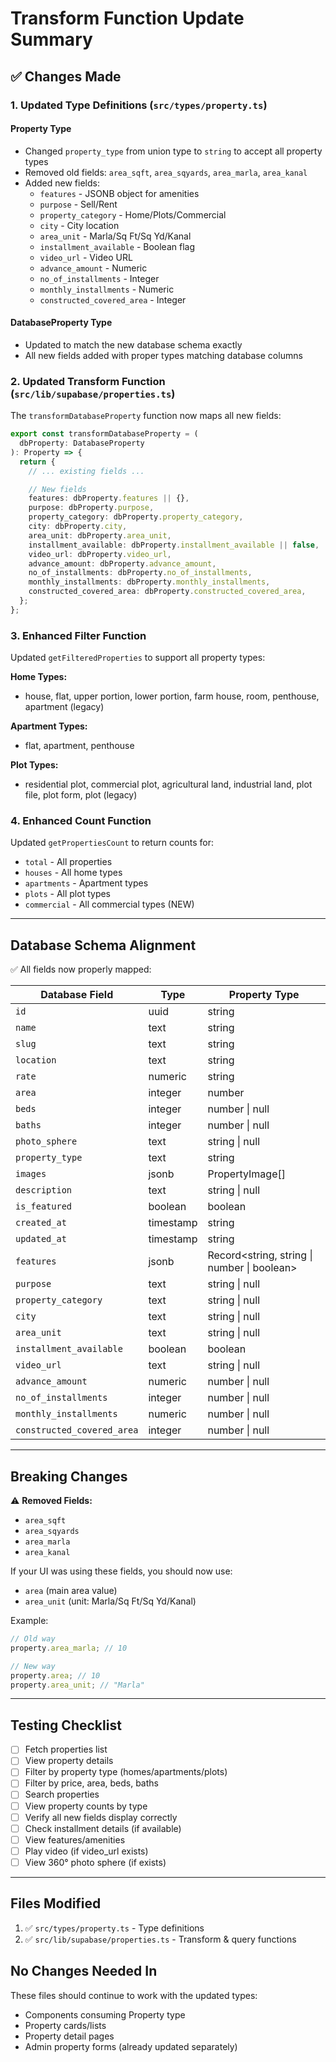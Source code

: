 # Transform Function Update Summary

## ✅ Changes Made

### 1. **Updated Type Definitions** (`src/types/property.ts`)

#### Property Type

- Changed `property_type` from union type to `string` to accept all property types
- Removed old fields: `area_sqft`, `area_sqyards`, `area_marla`, `area_kanal`
- Added new fields:
  - `features` - JSONB object for amenities
  - `purpose` - Sell/Rent
  - `property_category` - Home/Plots/Commercial
  - `city` - City location
  - `area_unit` - Marla/Sq Ft/Sq Yd/Kanal
  - `installment_available` - Boolean flag
  - `video_url` - Video URL
  - `advance_amount` - Numeric
  - `no_of_installments` - Integer
  - `monthly_installments` - Numeric
  - `constructed_covered_area` - Integer

#### DatabaseProperty Type

- Updated to match the new database schema exactly
- All new fields added with proper types matching database columns

### 2. **Updated Transform Function** (`src/lib/supabase/properties.ts`)

The `transformDatabaseProperty` function now maps all new fields:

```typescript
export const transformDatabaseProperty = (
  dbProperty: DatabaseProperty
): Property => {
  return {
    // ... existing fields ...

    // New fields
    features: dbProperty.features || {},
    purpose: dbProperty.purpose,
    property_category: dbProperty.property_category,
    city: dbProperty.city,
    area_unit: dbProperty.area_unit,
    installment_available: dbProperty.installment_available || false,
    video_url: dbProperty.video_url,
    advance_amount: dbProperty.advance_amount,
    no_of_installments: dbProperty.no_of_installments,
    monthly_installments: dbProperty.monthly_installments,
    constructed_covered_area: dbProperty.constructed_covered_area,
  };
};
```

### 3. **Enhanced Filter Function**

Updated `getFilteredProperties` to support all property types:

**Home Types:**

- house, flat, upper portion, lower portion, farm house, room, penthouse, apartment (legacy)

**Apartment Types:**

- flat, apartment, penthouse

**Plot Types:**

- residential plot, commercial plot, agricultural land, industrial land, plot file, plot form, plot (legacy)

### 4. **Enhanced Count Function**

Updated `getPropertiesCount` to return counts for:

- `total` - All properties
- `houses` - All home types
- `apartments` - Apartment types
- `plots` - All plot types
- `commercial` - All commercial types (NEW)

---

## Database Schema Alignment

✅ All fields now properly mapped:

| Database Field             | Type      | Property Type                               |
| -------------------------- | --------- | ------------------------------------------- |
| `id`                       | uuid      | string                                      |
| `name`                     | text      | string                                      |
| `slug`                     | text      | string                                      |
| `location`                 | text      | string                                      |
| `rate`                     | numeric   | string                                      |
| `area`                     | integer   | number                                      |
| `beds`                     | integer   | number \| null                              |
| `baths`                    | integer   | number \| null                              |
| `photo_sphere`             | text      | string \| null                              |
| `property_type`            | text      | string                                      |
| `images`                   | jsonb     | PropertyImage[]                             |
| `description`              | text      | string \| null                              |
| `is_featured`              | boolean   | boolean                                     |
| `created_at`               | timestamp | string                                      |
| `updated_at`               | timestamp | string                                      |
| `features`                 | jsonb     | Record<string, string \| number \| boolean> |
| `purpose`                  | text      | string \| null                              |
| `property_category`        | text      | string \| null                              |
| `city`                     | text      | string \| null                              |
| `area_unit`                | text      | string \| null                              |
| `installment_available`    | boolean   | boolean                                     |
| `video_url`                | text      | string \| null                              |
| `advance_amount`           | numeric   | number \| null                              |
| `no_of_installments`       | integer   | number \| null                              |
| `monthly_installments`     | numeric   | number \| null                              |
| `constructed_covered_area` | integer   | number \| null                              |

---

## Breaking Changes

⚠️ **Removed Fields:**

- `area_sqft`
- `area_sqyards`
- `area_marla`
- `area_kanal`

If your UI was using these fields, you should now use:

- `area` (main area value)
- `area_unit` (unit: Marla/Sq Ft/Sq Yd/Kanal)

Example:

```typescript
// Old way
property.area_marla; // 10

// New way
property.area; // 10
property.area_unit; // "Marla"
```

---

## Testing Checklist

- [ ] Fetch properties list
- [ ] View property details
- [ ] Filter by property type (homes/apartments/plots)
- [ ] Filter by price, area, beds, baths
- [ ] Search properties
- [ ] View property counts by type
- [ ] Verify all new fields display correctly
- [ ] Check installment details (if available)
- [ ] View features/amenities
- [ ] Play video (if video_url exists)
- [ ] View 360° photo sphere (if exists)

---

## Files Modified

1. ✅ `src/types/property.ts` - Type definitions
2. ✅ `src/lib/supabase/properties.ts` - Transform & query functions

## No Changes Needed In

These files should continue to work with the updated types:

- Components consuming Property type
- Property cards/lists
- Property detail pages
- Admin property forms (already updated separately)
